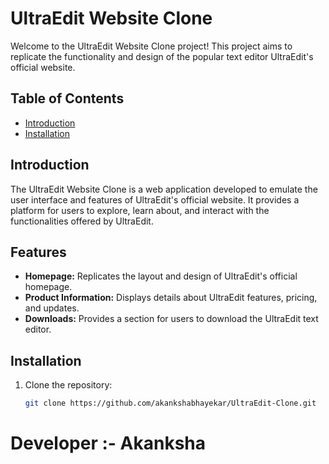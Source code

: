# UltraEdit Website Clone

Welcome to the UltraEdit Website Clone project! This project aims to replicate the functionality and design of the popular text editor UltraEdit's official website.

## Table of Contents

- [Introduction](#introduction)
- [Installation](#installation)

## Introduction

The UltraEdit Website Clone is a web application developed to emulate the user interface and features of UltraEdit's official website. It provides a platform for users to explore, learn about, and interact with the functionalities offered by UltraEdit.

## Features

- **Homepage:** Replicates the layout and design of UltraEdit's official homepage.
- **Product Information:** Displays details about UltraEdit features, pricing, and updates.
- **Downloads:** Provides a section for users to download the UltraEdit text editor.


## Installation

1. Clone the repository:

   ```bash
   git clone https://github.com/akankshabhayekar/UltraEdit-Clone.git

# Developer :- Akanksha 

   
